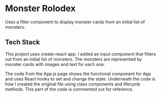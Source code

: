 # Monster Rolodex

Uses a filter component to display monster cards from an initial list of monsters.
## Tech Stack

This project uses create-react-app. I added an input component that filters out from an initial list of monsters. The monsters are represented by monster cards with images and text for each one.

The code from the App.js page shows the functional component for App and uses React hooks to set and change the state. Underneath the code is how I created the original file using class components and lifecycle methods. This part of the code is commented out for reference.
